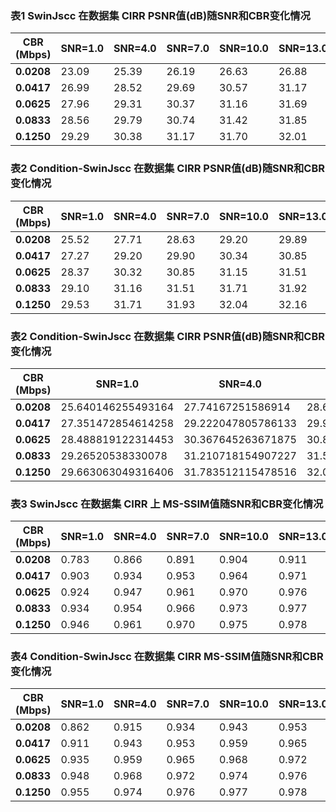 

### 表1 SwinJscc 在数据集 CIRR PSNR值(dB)随SNR和CBR变化情况

| **CBR (Mbps)** | **SNR=1.0** | **SNR=4.0** | **SNR=7.0** | **SNR=10.0** | **SNR=13.0** |
|----------------|-------------|-------------|-------------|--------------|--------------|
| **0.0208**     | 23.09       | 25.39       | 26.19       | 26.63        | 26.88        |
| **0.0417**     | 26.99       | 28.52       | 29.69       | 30.57        | 31.17        |
| **0.0625**     | 27.96       | 29.31       | 30.37       | 31.16        | 31.69        |
| **0.0833**     | 28.56       | 29.79       | 30.74       | 31.42        | 31.85        |
| **0.1250**     | 29.29       | 30.38       | 31.17       | 31.70        | 32.01        |

### 表2 Condition-SwinJscc 在数据集 CIRR PSNR值(dB)随SNR和CBR变化情况
| **CBR (Mbps)** | **SNR=1.0** | **SNR=4.0** | **SNR=7.0** | **SNR=10.0** | **SNR=13.0** |
|----------------|-------------|-------------|-------------|--------------|--------------|
| **0.0208**     | 25.52       | 27.71       | 28.63       | 29.20        | 29.89        |
| **0.0417**     | 27.27       | 29.20       | 29.90       | 30.34        | 30.85        |
| **0.0625**     | 28.37       | 30.32       | 30.85       | 31.15        | 31.51        |
| **0.0833**     | 29.10       | 31.16       | 31.51       | 31.71        | 31.92        |
| **0.1250**     | 29.53       | 31.71       | 31.93       | 32.04        | 32.16        |

### 表2 Condition-SwinJscc 在数据集 CIRR PSNR值(dB)随SNR和CBR变化情况
| **CBR (Mbps)** | **SNR=1.0**       | **SNR=4.0**       | **SNR=7.0**       | **SNR=10.0**      | **SNR=13.0**      |
|----------------|-------------------|-------------------|-------------------|--------------------|--------------------|
| **0.0208**     | 25.640146255493164 | 27.74167251586914 | 28.671581268310547 | 29.242769241333008 | 29.934837341308594 |
| **0.0417**     | 27.351472854614258 | 29.222047805786133 | 29.93463134765625 | 30.381607055664062 | 30.898691177368164 |
| **0.0625**     | 28.488819122314453 | 30.367645263671875 | 30.89857292175293 | 31.22353172302246 | 31.581958770751953 |
| **0.0833**     | 29.26520538330078 | 31.210718154907227 | 31.583297729492188 | 31.793039321899414 | 32.020751953125 |
| **0.1250**     | 29.663063049316406 | 31.783512115478516 | 32.02128982543945 | 32.151451110839844 | 32.28302764892578 |

### 表3 SwinJscc 在数据集 CIRR 上 MS-SSIM值随SNR和CBR变化情况

| **CBR (Mbps)** | **SNR=1.0** | **SNR=4.0** | **SNR=7.0** | **SNR=10.0** | **SNR=13.0** |
|----------------|-------------|-------------|-------------|--------------|--------------|
| **0.0208**     | 0.783       | 0.866       | 0.891       | 0.904        | 0.911        |
| **0.0417**     | 0.903       | 0.934       | 0.953       | 0.964        | 0.971        |
| **0.0625**     | 0.924       | 0.947       | 0.961       | 0.970        | 0.976        |
| **0.0833**     | 0.934       | 0.954       | 0.966       | 0.973        | 0.977        |
| **0.1250**     | 0.946       | 0.961       | 0.970       | 0.975        | 0.978        |

### 表4 Condition-SwinJscc 在数据集 CIRR MS-SSIM值随SNR和CBR变化情况
| **CBR (Mbps)** | **SNR=1.0** | **SNR=4.0** | **SNR=7.0** | **SNR=10.0** | **SNR=13.0** |
|----------------|-------------|-------------|-------------|--------------|--------------|
| **0.0208**     | 0.862       | 0.915       | 0.934       | 0.943        | 0.953        |
| **0.0417**     | 0.911       | 0.943       | 0.953       | 0.959        | 0.965        |
| **0.0625**     | 0.935       | 0.959       | 0.965       | 0.968        | 0.972        |
| **0.0833**     | 0.948       | 0.968       | 0.972       | 0.974        | 0.976        |
| **0.1250**     | 0.955       | 0.974       | 0.976       | 0.977        | 0.978        |




